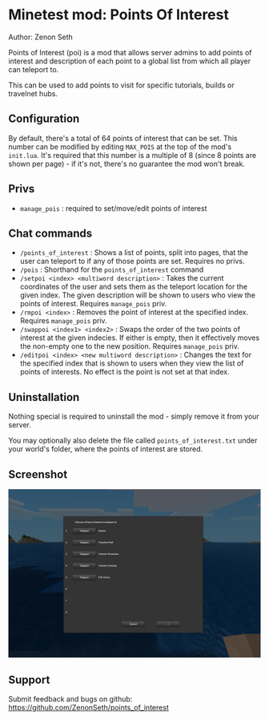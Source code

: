 # Minetest mod: Points Of Interest
Author: Zenon Seth

Points of Interest (poi) is a mod that allows server admins to add points of interest and description of each point to a global list from which all player can teleport to. 

This can be used to add points to visit for specific tutorials, builds or travelnet hubs.

## Configuration

By default, there's a total of 64 points of interest that can be set. This number can be modified by editing `MAX_POIS` at the top of the mod's `init.lua`. It's required that this number is a multiple of 8 (since 8 points are shown per page) - if it's not, there's no guarantee the mod won't break.

## Privs
- `manage_pois` : required to set/move/edit points of interest

## Chat commands
- `/points_of_interest` : Shows a list of points, split into pages, that the user can teleport to if any of those points are set. Requires no privs.
- `/pois` : Shorthand for the `points_of_interest` command
- `/setpoi <index> <multiword description>` : Takes the current coordinates of the user and sets them as the teleport location for the given index. The given description will be shown to users who view the points of interest. Requires `manage_pois` priv. 
- `/rmpoi <index>` : Removes the point of interest at the specified index. Requires `manage_pois` priv.
- `/swappoi <index1> <index2>` : Swaps the order of the two points of interest at the given indecies. If either is empty, then it effectively moves the non-empty one to the new position. Requires `manage_pois` priv.
- `/editpoi <index> <new multiword description>` : Changes the text for the specified index that is shown to users when they view the list of points of interests. No effect is the point is not set at that index.

## Uninstallation
Nothing special is required to uninstall the mod - simply remove it from your server. 

You may optionally also delete the file called `points_of_interest.txt` under your world's folder, where the points of interest are stored.

## Screenshot
<img src="screenshot.png" />

## Support
Submit feedback and bugs on github: https://github.com/ZenonSeth/points_of_interest